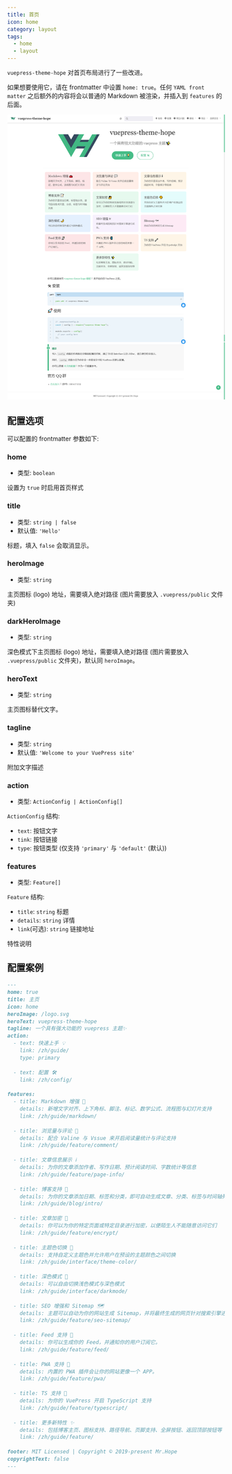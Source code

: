 ```yaml
---
title: 首页
icon: home
category: layout
tags:
  - home
  - layout
---
```


`vuepress-theme-hope` 对首页布局进行了一些改进。

如果想要使用它，请在 frontmatter 中设置 `home: true`。任何 `YAML front matter` 之后额外的内容将会以普通的 Markdown 被渲染，并插入到 `features` 的后面。

![首页截图](./assets/home.png)

<!-- more -->

## 配置选项

可以配置的 frontmatter 参数如下:

### home

- 类型: `boolean`

设置为 `true` 时启用首页样式

### title

- 类型: `string | false`
- 默认值: `'Hello'`

标题，填入 `false` 会取消显示。

### heroImage

- 类型: `string`

主页图标 (logo) 地址，需要填入绝对路径 (图片需要放入 `.vuepress/public` 文件夹)

### darkHeroImage

- 类型: `string`

深色模式下主页图标 (logo) 地址，需要填入绝对路径 (图片需要放入 `.vuepress/public` 文件夹)，默认同 `heroImage`。

### heroText

- 类型: `string`

主页图标替代文字。

### tagline

- 类型: `string`
- 默认值: `'Welcome to your VuePress site'`

附加文字描述

### action

- 类型: `ActionConfig | ActionConfig[]`

`ActionConfig` 结构:

- `text`: 按钮文字
- `tink`: 按钮链接
- `type`: 按钮类型 (仅支持 `'primary'` 与 `'default'` (默认))

### features

- 类型: `Feature[]`

`Feature` 结构:

- `title`: `string` 标题
- `details`: `string` 详情
- `link`(可选): `string` 链接地址

特性说明

## 配置案例

```md
---
home: true
title: 主页
icon: home
heroImage: /logo.svg
heroText: vuepress-theme-hope
tagline: 一个具有强大功能的 vuepress 主题✨
action:
  - text: 快速上手 💡
    link: /zh/guide/
    type: primary

  - text: 配置 🛠
    link: /zh/config/

features:
  - title: Markdown 增强 🧰
    details: 新增文字对齐、上下角标、脚注、标记、数学公式、流程图与幻灯片支持
    link: /zh/guide/markdown/

  - title: 浏览量与评论 💬
    details: 配合 Valine 与 Vssue 来开启阅读量统计与评论支持
    link: /zh/guide/feature/comment/

  - title: 文章信息展示 ℹ
    details: 为你的文章添加作者、写作日期、预计阅读时间、字数统计等信息
    link: /zh/guide/feature/page-info/

  - title: 博客支持 📝
    details: 为你的文章添加日期、标签和分类，即可自动生成文章、分类、标签与时间轴列表
    link: /zh/guide/blog/intro/

  - title: 文章加密 🔐
    details: 你可以为你的特定页面或特定目录进行加密，以便陌生人不能随意访问它们
    link: /zh/guide/feature/encrypt/

  - title: 主题色切换 🎨
    details: 支持自定义主题色并允许用户在预设的主题颜色之间切换
    link: /zh/guide/interface/theme-color/

  - title: 深色模式 🌙
    details: 可以自由切换浅色模式与深色模式
    link: /zh/guide/interface/darkmode/

  - title: SEO 增强和 Sitemap 🗺
    details: 主题可以自动为你的网站生成 Sitemap，并将最终生成的网页针对搜索引擎进行优化。
    link: /zh/guide/feature/seo-sitemap/

  - title: Feed 支持 📡
    details: 你可以生成你的 Feed，并通知你的用户订阅它。
    link: /zh/guide/feature/feed/

  - title: PWA 支持 📲
    details: 内置的 PWA 插件会让你的网站更像一个 APP。
    link: /zh/guide/feature/pwa/

  - title: TS 支持 🔧
    details: 为你的 VuePress 开启 TypeScript 支持
    link: /zh/guide/feature/typescript/

  - title: 更多新特性 ✨
    details: 包括博客主页、图标支持、路径导航、页脚支持、全屏按钮、返回顶部按钮等
    link: /zh/guide/feature/

footer: MIT Licensed | Copyright © 2019-present Mr.Hope
copyrightText: false
---
```
